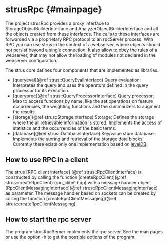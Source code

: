 strusRpc	 {#mainpage}
========

The project strusRpc provides a proxy interface to StorageObjectBuilderInterface
and AnalyzerObjectBuilderInterface and all the objects created from these interfaces.
The calls to these interfaces are forwarded via a proprietary RPC protocol to an rpcServer 
process. With RPC you can use strus in the context of a webserver, where objects should
not persist beyond a single connection. It also allow to obey the rules of a webserver,
that may not allow the loading of modules not declared in the webserver configuration.

The strus core defines four components that are implemented as libraries.

* [queryeval](@ref strus::QueryEvalInterface) Query evaluation: Interpretes the query and uses the operators defined in the query processor for its execution.
* [queryproc](@ref strus::QueryProcessorInterface) Query processor: Map to access functions by name, like the set operations on feature occurrencies, the weighting functions and the summarizers to augment the results.
* [storage](@ref strus::StorageInterface) Storage: Defines the storage where the all retrievable information is stored. Implements the access of statistics and the occurrencies of the basic terms.
* [database](@ref strus::DatabaseInterface)  Key/value store database: Implements the storing and retrieval of the storage data blocks. Currently there exists only one implementation based on <a href="http://leveldb.org">levelDB</a>.


How to use RPC in a client
--------------------------
The strus [RPC client interface] (@ref strus::RpcClientInterface) is constructed by calling the
function [createRpcClient](@ref strus::createRpcClient) (rpc_client.hpp) with a message
handler object [RpcClientMessagingInterface](@ref strus::RpcClientMessagingInterface) as parameter.
The message handler based on sockets can be created by calling the function
[createRpcClientMessaging](@ref strus::createRpcClientMessaging).


How to start the rpc server
---------------------------
The program strusRpcServer implements the rpc server. See the man pages or use the option -h to
get the possible options of the program.



